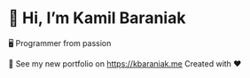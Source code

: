# 👋 Hi, I’m Kamil Baraniak
🖥️ Programmer from passion

👀 See my new portfolio on https://kbaraniak.me
Created with ❤️
